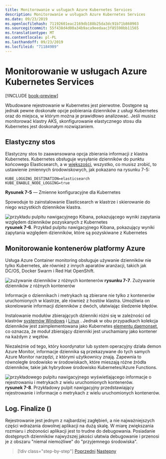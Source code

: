 ```yaml
---
title: Monitorowanie w usługach Azure Kubernetes Services
description: Monitorowanie w usługach Azure Kubernetes Services
ms.date: 09/23/2019
ms.openlocfilehash: 71192601eac2169db188b25da3dc91b71b860903
ms.sourcegitcommit: 55f438d4d00a34b9aca9eedaac3f85590bb11565
ms.translationtype: MT
ms.contentlocale: pl-PL
ms.lasthandoff: 09/23/2019
ms.locfileid: "71184989"
---
```

# <a name="monitoring-in-azure-kubernetes-services"></a>Monitorowanie w usługach Azure Kubernetes Services

[!INCLUDE [book-preview](../../../includes/book-preview.md)]

Wbudowane rejestrowanie w Kubernetes jest pierwotne. Dostępne są jednak pewne doskonałe opcje pobierania dzienników z usługi Kubernetes oraz do miejsca, w którym można je prawidłowo analizować. Jeśli musisz monitorować klastry AKS, skonfigurowanie elastycznego stosu dla Kubernetes jest doskonałym rozwiązaniem.

## <a name="elastic-stack"></a>Elastyczny stos

Elastyczny stos to zaawansowana opcja zbierania informacji z klastra Kubernetes. Kubernetes obsługuje wysyłanie dzienników do punktu końcowego Elasticsearch, a w [większości](https://kubernetes.io/docs/tasks/debug-application-cluster/logging-elasticsearch-kibana/), wszystko, co musisz zrobić, to ustawienie zmiennych środowiskowych, jak pokazano na rysunku 7-5:

```kubernetes
KUBE_LOGGING_DESTINATION=elasticsearch
KUBE_ENABLE_NODE_LOGGING=true
```

**Rysunek 7-5** — Zmienne konfiguracyjne dla Kubernetes

Spowoduje to zainstalowanie Elasticsearch w klastrze i skierowanie do niego wszystkich dzienników klastra.

![przykładu pulpitu nawigacyjnego Kibana, pokazującego wyniki zapytania względem dzienników pozyskanych z Kubernetes](./media/kibana-dashboard.png)
**rysunek 7-6**. Przykład pulpitu nawigacyjnego Kibana, pokazujący wyniki zapytania względem dzienników, które są pozyskiwane z Kubernetes

## <a name="azure-container-monitoring"></a>Monitorowanie kontenerów platformy Azure

Usługa Azure Container monitoring obsługuje używanie dzienników nie tylko Kubernetes, ale również z innych aparatów aranżacji, takich jak DC/OS, Docker Swarm i Red Hat OpenShift.

![zużywanie dzienników z różnych kontenerów](./media/containers-diagram.png)
**rysunku 7-7**.  Zużywanie dzienników z różnych kontenerów

Informacje o dziennikach i metrykach są zbierane nie tylko z kontenerów uruchomionych w klastrze, ale również z hostów klastra. Umożliwia on skorelowanie informacji dzienników z dwóch, ułatwiając śledzenie błędów.

Instalowanie modułów zbierających dzienniki różni się w zależności od klastrów [systemów Windows](https://docs.microsoft.com/azure/azure-monitor/insights/containers#configure-a-log-analytics-windows-agent-for-kubernetes) i [Linux](https://docs.microsoft.com/azure/azure-monitor/insights/containers#configure-a-log-analytics-linux-agent-for-kubernetes) . Jednak w obu przypadkach kolekcja dzienników jest zaimplementowana jako Kubernetes [elementu daemonset](https://kubernetes.io/docs/concepts/workloads/controllers/daemonset/), co oznacza, że moduł zbierający dzienniki jest uruchamiany jako kontener na każdym z węzłów.

Niezależnie od tego, który koordynator lub system operacyjny działa demon Azure Monitor, informacje dziennika są przekazywane do tych samych Azure Monitor narzędzi, z którymi użytkownicy znają. Zapewnia to równoległe środowisko w środowiskach, które mieszają różne źródła dzienników, takie jak hybrydowe środowisko Kubernetes/Azure Functions.

![przykładowego pulpitu nawigacyjnego wyświetlającego informacje o rejestrowaniu i metrykach z wielu uruchomionych kontenerów.](./media/containers-dashboard.png)
**rysunek 7-8**. Przykładowy pulpit nawigacyjny przedstawiający rejestrowanie i informacje o metrykach z wielu uruchomionych kontenerów.

## <a name="logfinalize"></a>Log. Finalize ()

Rejestrowanie jest jednym z najbardziej zagłębień, a nie najważniejszych części wdrażania dowolnej aplikacji na dużą skalę. W miarę zwiększania rozmiaru i złożoności aplikacji jest to trudne do debugowania. Posiadanie dostępnych dzienników najwyższej jakości ułatwia debugowanie i przenosi je z obszaru "niemal niemożliwe" do "przyjemnego środowiska".

>[!div class="step-by-step"]
>[Poprzedni](logging-with-elastic-stack.md)
>[Następny](azure-monitor.md)
